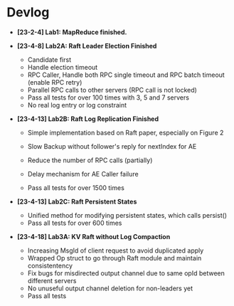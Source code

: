 # Devlog

- **[23-2-4] Lab1: MapReduce finished.**
- **[23-4-8] Lab2A: Raft Leader Election Finished**
  - Candidate first
  - Handle election timeout
  - RPC Caller, Handle both RPC single timeout and RPC batch timeout (enable RPC retry)
  - Parallel RPC calls to other servers (RPC call is not locked)
  - Pass all tests for over 100 times with 3, 5 and 7 servers
  - No real log entry or log constraint
- **[23-4-13] Lab2B: Raft Log Replication Finished**
  
  - Simple implementation based on Raft paper, especially on Figure 2
  
  - Slow Backup without follower's reply for nextIndex for AE
  
  - Reduce the number of RPC calls (partially)
  
  - Delay mechanism for AE Caller failure
  
  - Pass all tests for over 1500 times
- **[23-4-13] Lab2C: Raft Persistent States**
  - Unified method for modifying persistent states, which calls persist()
  - Pass all tests for over 600 times
- **[23-4-18] Lab3A: KV Raft without Log Compaction**
  - Increasing MsgId of client request to avoid duplicated apply
  - Wrapped Op struct to go through Raft module and maintain consistentency
  - Fix bugs for misdirected output channel due to same opId between different servers
  - No unuseful output channel deletion for non-leaders yet
  - Pass all tests






















